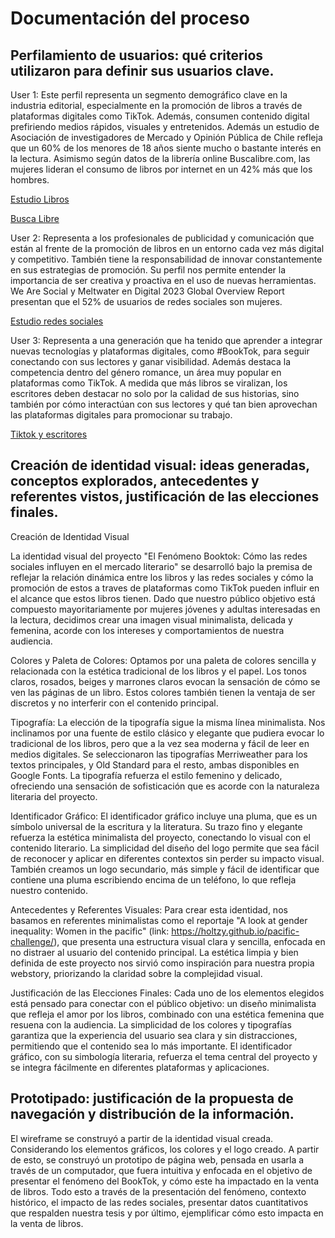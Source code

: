 # Documentación del proceso
## Perfilamiento de usuarios: qué criterios utilizaron para definir sus usuarios clave.
User 1: Este perfil representa un segmento demográfico clave en la industria editorial, especialmente en la promoción de libros a través de plataformas digitales como TikTok. Además, consumen contenido digital prefiriendo medios rápidos, visuales y entretenidos. Además un estudio de Asociación de investigadores de Mercado y Opinión Pública de Chile refleja que un 60% de los menores de 18 años siente mucho o bastante interés en la lectura. Asimismo según datos de la librería online Buscalibre.com, las mujeres lideran el consumo de libros por internet en un 42% más que los hombres.

 [Estudio Libros](https://www.ipsos.com/sites/default/files/ct/publication/documents/2022-10/Leer%20en%20Chile%202022_baja.pdf)

 [Busca Libre](https://lahora.cl/mujeres/2022/07/19/en-chile-las-mujeres-leen-un-42-mas-que-los-hombres-romance-y-empoderamiento-son-los-favoritos/)




User 2: Representa a los profesionales de publicidad y comunicación que están al frente de la promoción de libros en un entorno cada vez más digital y competitivo. También tiene la responsabilidad de innovar constantemente en sus estrategias de promoción. Su perfil nos permite entender la importancia de ser creativa y proactiva en el uso de nuevas herramientas. We Are Social y Meltwater en Digital 2023 Global Overview Report presentan que el 52% de usuarios de redes sociales son mujeres. 

[Estudio redes sociales](https://www.way2net.com/2023/09/estadisticas-de-redes-sociales-en-chile-2023/)



User 3: Representa a una generación que ha tenido que aprender a integrar nuevas tecnologías y plataformas digitales, como #BookTok, para seguir conectando con sus lectores y ganar visibilidad​. Además destaca la competencia dentro del género romance, un área muy popular en plataformas como TikTok. A medida que más libros se viralizan, los escritores deben destacar no solo por la calidad de sus historias, sino también por cómo interactúan con sus lectores y qué tan bien aprovechan las plataformas digitales para promocionar su trabajo.

[Tiktok y escritores](https://publishingstate.com/how-tiktok-is-transforming-book-marketing/2024/)

## Creación de identidad visual: ideas generadas, conceptos explorados, antecedentes y referentes vistos, justificación de las elecciones finales.

Creación de Identidad Visual

La identidad visual del proyecto "El Fenómeno Booktok: Cómo las redes sociales influyen en el mercado literario" se desarrolló bajo la premisa de reflejar la relación dinámica entre los libros y las redes sociales y cómo la promoción de estos a traves de plataformas como TikTok pueden influir en el alcance que estos libros tienen. Dado que nuestro público objetivo está compuesto mayoritariamente por mujeres jóvenes y adultas interesadas en la lectura, decidimos crear una imagen visual minimalista, delicada y femenina, acorde con los intereses y comportamientos de nuestra audiencia.

Colores y Paleta de Colores:
Optamos por una paleta de colores sencilla y relacionada con la estética tradicional de los libros y el papel. Los tonos claros, rosados, beiges y marrones claros evocan la sensación de cómo se ven las páginas de un libro. Estos colores también tienen la ventaja de ser discretos y no interferir con el contenido principal. 

Tipografía:
La elección de la tipografía sigue la misma línea minimalista. Nos inclinamos por una fuente de estilo clásico y elegante que pudiera evocar lo tradicional de los libros, pero que a la vez sea moderna y fácil de leer en medios digitales. Se seleccionaron las tipografías Merriweather para los textos principales, y Old Standard para el resto, ambas disponibles en Google Fonts. La tipografía refuerza el estilo femenino y delicado, ofreciendo una sensación de sofisticación que es acorde con la naturaleza literaria del proyecto.

Identificador Gráfico:
El identificador gráfico incluye una pluma, que es un símbolo universal de la escritura y la literatura. Su trazo fino y elegante refuerza la estética minimalista del proyecto, conectando lo visual con el contenido literario. La simplicidad del diseño del logo permite que sea fácil de reconocer y aplicar en diferentes contextos sin perder su impacto visual. También creamos un logo secundario, más simple y  fácil de identificar que contiene una pluma escribiendo encima de un teléfono, lo que refleja nuestro contenido.

Antecedentes y Referentes Visuales:
Para crear esta identidad, nos basamos en referentes minimalistas como el reportaje 
"A look at gender inequality: Women in the pacific" (link: https://holtzy.github.io/pacific-challenge/), que presenta una estructura visual clara y sencilla, enfocada en no distraer al usuario del contenido principal. La estética limpia y bien definida de este proyecto nos sirvió como inspiración para nuestra propia webstory, priorizando la claridad sobre la complejidad visual.

Justificación de las Elecciones Finales:
Cada uno de los elementos elegidos está pensado para conectar con el público objetivo: un diseño minimalista que refleja el amor por los libros, combinado con una estética femenina que resuena con la audiencia. La simplicidad de los colores y tipografías garantiza que la experiencia del usuario sea clara y sin distracciones, permitiendo que el contenido sea lo más importante. El identificador gráfico, con su simbología literaria, refuerza el tema central del proyecto y se integra fácilmente en diferentes plataformas y aplicaciones.





## Prototipado: justificación de la propuesta de navegación y distribución de la información.

El wireframe se construyó a partir de la identidad visual creada. Considerando los elementos gráficos, los colores y el logo creado. A partir de esto, se construyó un prototipo de página web, pensada en usarla a través de un computador, que fuera intuitiva y enfocada en el objetivo de presentar el fenómeno del BookTok, y cómo este ha impactado en la venta de libros. Todo esto a través de la presentación del fenómeno, contexto histórico, el impacto de las redes sociales, presentar datos cuantitativos que respalden nuestra tesis y por último, ejemplificar cómo esto impacta en la venta de libros.